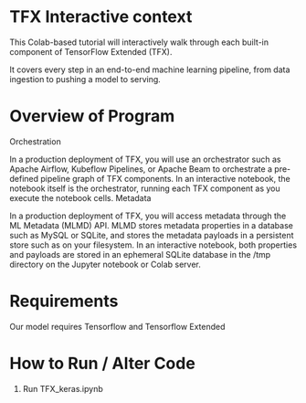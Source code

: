 # TFX Interactive context

This Colab-based tutorial will interactively walk through each built-in component of TensorFlow Extended (TFX).

It covers every step in an end-to-end machine learning pipeline, from data ingestion to pushing a model to serving.

Overview of Program
=================
Orchestration

In a production deployment of TFX, you will use an orchestrator such as Apache Airflow, Kubeflow Pipelines, or Apache Beam to orchestrate a pre-defined pipeline graph of TFX components. In an interactive notebook, the notebook itself is the orchestrator, running each TFX component as you execute the notebook cells.
Metadata

In a production deployment of TFX, you will access metadata through the ML Metadata (MLMD) API. MLMD stores metadata properties in a database such as MySQL or SQLite, and stores the metadata payloads in a persistent store such as on your filesystem. In an interactive notebook, both properties and payloads are stored in an ephemeral SQLite database in the /tmp directory on the Jupyter notebook or Colab server.

Requirements
============
Our model requires Tensorflow and Tensorflow Extended

How to Run / Alter Code
=======================
1) Run TFX_keras.ipynb
